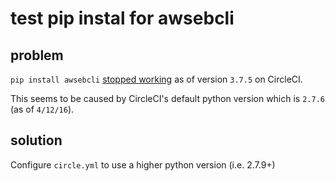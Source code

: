 # test pip instal for awsebcli

## problem

`pip install awsebcli` [stopped working](https://discuss.circleci.com/t/best-way-to-auto-deploy-to-elastic-beanstalk/382) as of version `3.7.5` on CircleCI.

This seems to be caused by CircleCI's default python version which is `2.7.6` (as of `4/12/16`).

## solution

Configure `circle.yml` to use a higher python version (i.e. 2.7.9+)


